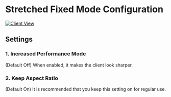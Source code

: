 # Stretched Fixed Mode Configuration

[![Client View](https://thumbs.gfycat.com/IncredibleSatisfiedBull-size_restricted.gif)](https://gfycat.com/IncredibleSatisfiedBull)

## Settings

### 1. Increased Performance Mode

(Default Off) When enabled, it makes the client look sharper.

### 2. Keep Aspect Ratio

(Default On) It is recommended that you keep this setting on for regular use.
